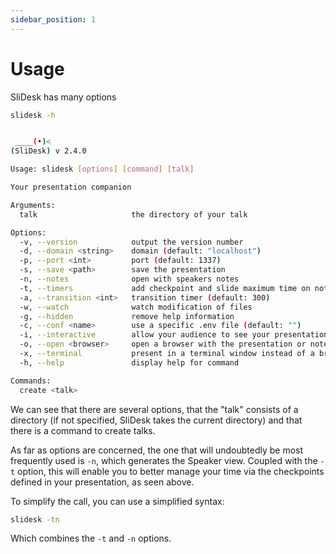 ```yaml
---
sidebar_position: 1
---
```


# Usage

SliDesk has many options

```sh
slidesk -h


 ____(•)<
(SliDesk) v 2.4.0

Usage: slidesk [options] [command] [talk]

Your presentation companion

Arguments:
  talk                     the directory of your talk

Options:
  -v, --version            output the version number
  -d, --domain <string>    domain (default: "localhost")
  -p, --port <int>         port (default: 1337)
  -s, --save <path>        save the presentation
  -n, --notes              open with speakers notes
  -t, --timers             add checkpoint and slide maximum time on notes view
  -a, --transition <int>   transition timer (default: 300)
  -w, --watch              watch modification of files
  -g, --hidden             remove help information
  -c, --conf <name>        use a specific .env file (default: "")
  -i, --interactive        allow your audience to see your presentation on another device synchronously (default: false)
  -o, --open <browser>     open a browser with the presentation or notes view (browser is : chrome, edge, firefox, browser, browserPrivate)
  -x, --terminal           present in a terminal window instead of a browser
  -h, --help               display help for command

Commands:
  create <talk>

```

We can see that there are several options, that the "talk" consists of a directory (if not specified, SliDesk takes the current directory) and that there is a command to create talks.

As far as options are concerned, the one that will undoubtedly be most frequently used is `-n`, which generates the Speaker view. Coupled with the `-t` option, this will enable you to better manage your time via the checkpoints defined in your presentation, as seen above.

To simplify the call, you can use a simplified syntax:

```sh
slidesk -tn
```

Which combines the `-t` and `-n` options.

